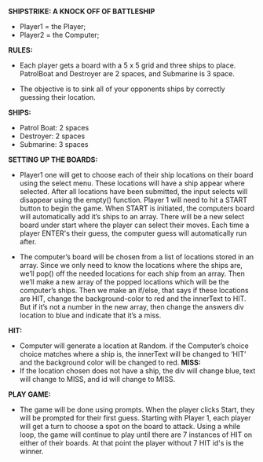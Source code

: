 **SHIPSTRIKE: A KNOCK OFF OF BATTLESHIP**

- Player1 = the Player;
- Player2 = the Computer;

**RULES:**
- Each player gets a board with a 5 x 5 grid and three ships to place. PatrolBoat and Destroyer are 2 spaces, and Submarine is 3 space.

- The objective is to sink all of your opponents ships by correctly guessing their location.

**SHIPS:**
- Patrol Boat: 2 spaces
- Destroyer: 2 spaces
- Submarine: 3 spaces

**SETTING UP THE BOARDS:**
- Player1 one will get to choose each of their ship locations on their board using the select menu. These locations will have a ship appear where selected.
After all locations have been submitted, the input selects will disappear using the empty() function. Player 1 will need to hit a START button to begin the game. When START is initiated, the computers board will automatically add it’s ships to an array. There will be a new select board under start where the player can select their moves.  Each time a player ENTER's their guess, the computer guess will automatically run after.

- The computer’s board will be chosen from a list of locations stored in an array. Since we only need to know the locations where the ships are, we’ll pop() off the needed locations for each ship from an array. Then we’ll make a new array of the popped locations which will be the computer’s ships. Then we make an if/else, that says if these locations are HIT, change the background-color to red and the innerText to HIT. But if it’s not a number in the new array, then change the answers div location to blue and indicate that it’s a miss.

**HIT:**
- Computer will generate a location at Random. if the Computer’s choice choice matches where a ship is, the innerText will be changed to ‘HIT’ and the  background color will be changed to red.
**MISS:**
- If the location chosen does not have a ship, the div will change blue, text will change to MISS, and id will change to MISS.

**PLAY GAME:**
- The game will be done using prompts. When the player clicks Start, they will be prompted for their first guess. Starting with Player 1, each player will get a turn to choose a spot on the board to attack. Using a while loop, the game will continue to play until there are 7 instances of HIT on either of their boards. At that point the player without 7 HIT id's is the winner.
